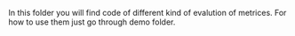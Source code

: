 In this folder you will find code of different kind of evalution of metrices.
For how to use them just go through demo folder.
